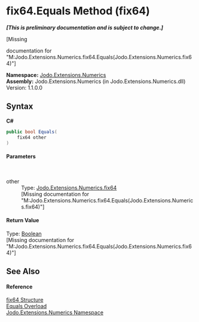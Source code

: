 # fix64.Equals Method (fix64)
 _**\[This is preliminary documentation and is subject to change.\]**_

\[Missing <summary> documentation for "M:Jodo.Extensions.Numerics.fix64.Equals(Jodo.Extensions.Numerics.fix64)"\]

**Namespace:**&nbsp;<a href="N_Jodo_Extensions_Numerics">Jodo.Extensions.Numerics</a><br />**Assembly:**&nbsp;Jodo.Extensions.Numerics (in Jodo.Extensions.Numerics.dll) Version: 1.1.0.0

## Syntax

**C#**<br />
``` C#
public bool Equals(
	fix64 other
)
```


#### Parameters
&nbsp;<dl><dt>other</dt><dd>Type: <a href="T_Jodo_Extensions_Numerics_fix64">Jodo.Extensions.Numerics.fix64</a><br />\[Missing <param name="other"/> documentation for "M:Jodo.Extensions.Numerics.fix64.Equals(Jodo.Extensions.Numerics.fix64)"\]</dd></dl>

#### Return Value
Type: <a href="https://docs.microsoft.com/dotnet/api/system.boolean" target="_blank" rel="noopener noreferrer">Boolean</a><br />\[Missing <returns> documentation for "M:Jodo.Extensions.Numerics.fix64.Equals(Jodo.Extensions.Numerics.fix64)"\]

## See Also


#### Reference
<a href="T_Jodo_Extensions_Numerics_fix64">fix64 Structure</a><br /><a href="Overload_Jodo_Extensions_Numerics_fix64_Equals">Equals Overload</a><br /><a href="N_Jodo_Extensions_Numerics">Jodo.Extensions.Numerics Namespace</a><br />